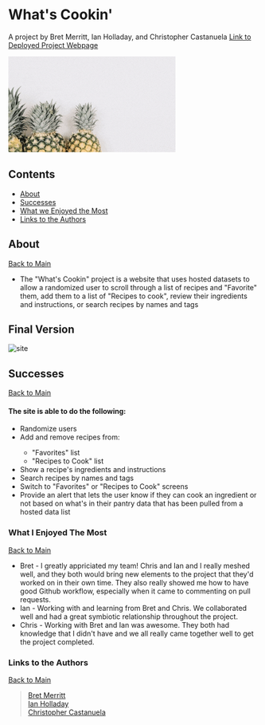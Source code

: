 <a name="mainContents"></a>
# What's Cookin'
A project by Bret Merritt, Ian Holladay, and Christopher Castanuela
[Link to Deployed Project Webpage](https://chriscastanuela.github.io/whats-cookin/)

![img](./readMeAssets/what's-cookin.gif)

## Contents 
* [About](#about)
* [Successes](#successes)
* [What we Enjoyed the Most](#wwetm)
* [Links to the Authors](#ltta)

## About 

<a name="about"></a>

[Back to Main](#mainContents)
<ul>
    <li>The "What's Cookin" project is a website that uses hosted datasets to allow a randomized user to scroll through a list of recipes and "Favorite" them, add them to a list of "Recipes to cook", review their ingredients and instructions, or search recipes by names and tags</li>
</ul>

## Final Version

![site](./readMeAssets/site.gif)

## Successes

<a name="successes"></a>

[Back to Main](#mainContents)

#### The site is able to do the following:
<ul>
    <li>Randomize users</li>
    <li>Add and remove recipes from:</li>
        <ul>
            <li>"Favorites" list</li>
            <li>"Recipes to Cook" list</li>
        </ul>
    <li>Show a recipe's ingredients and instructions</li>
    <li>Search recipes by names and tags</li>
    <li>Switch to "Favorites" or "Recipes to Cook" screens</li>
    <li>Provide an alert that lets the user know if they can cook an ingredient or not based on what's in their pantry data that has been pulled from a hosted data list</li>
</ul>

### What I Enjoyed The Most

<a name="wwetm"></a>

[Back to Main](#mainContents)
<ul>
    <li>Bret - I greatly appriciated my team! Chris and Ian and I really meshed well, and they both would bring new elements to the project that they'd worked on in their own time. They also really showed me how to have good Github workflow, especially when it came to commenting on pull requests.</li>
    <li>Ian - Working with and learning from Bret and Chris. We collaborated well and had a great symbiotic relationship throughout the project.</li>
    <li>Chris - Working with Bret and Ian was awesome. They both had knowledge that I didn't have and we all really came together well to get the project completed.</li>
</ul>

### Links to the Authors

<a name="ltta"></a>

[Back to Main](#mainContents)

> [Bret Merritt](https://github.com/bretm9)<br>
> [Ian Holladay](https://github.com/holladayian)<br>
> [Christopher Castanuela](https://github.com/Chriscastanuela?tab=repositories)<br>

<!-- ## Deploying to GitHub Pages

_If you are finished with the functionality and testing of your project_, then you can consider deploying your project to the web! This way anyone can play it without cloning down your repo.

[GitHub Pages](https://pages.github.com/) is a great way to deploy your project to the web. Don't worry about this until your project is free of bugs and well tested!

If you _are_ done, you can follow [this procedure](./gh-pages-procedure.md) to get your project live on GitHub Pages. -->

